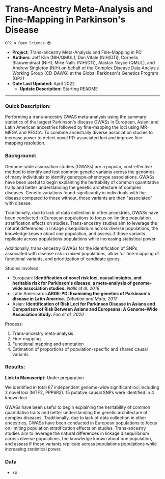 # Trans-Ancestry Meta-Analysis and Fine-Mapping in Parkinson's Disease 

`GP2 ❤️ Open Science 😍`

 - **Project:** Trans-ancestry Meta-Analysis and Fine-Mapping in PD
 - **Authors:** Jeff Kim (NIH/QMUL), Dan Vitale (NIH/DTi), Cornelis Blauwendraat (NIH), Mike Nalls (NIH/DTi), Alastair Noyce (QMUL), and Andrew Singleton (NIH) on behalf of the Complex Disease Data Analysis Working Group (CD-DAWG) at the Global Parkinson's Genetics Program (GP2)
 - **Date Last Updated:** April 2022 
    - **Update Description:** Starting README

---
### Quick Description: 
Performing a trans-ancestry GWAS meta-analysis using the summary statistics of the largest Parkinson's disease GWASs in European, Asian, and Latin American ancestries followed by fine-mapping the loci using MR-MEGA and PESCA. To combine ancestrally diverse association studies to increase power to detect novel PD-associated loci and improve fine-mapping resolution.

### Background:
Genome-wide association studies (GWASs) are a popular, cost-effective method to identify and test common genetic variants across the genomes of many individuals to identify genotype-phenotype associations. GWASs have been useful to begin explaining the heritability of common quantitative traits and better understanding the genetic architecture of complex diseases. Genetic variations found significantly in individuals with the disease compared to those without, those variants are then "associated" with disease.

Traditionally, due to lack of data collection in other ancestries, GWASs have been conducted in European populations to focus on limiting population stratification effects on studies. Trans-ancestry studies aim to leverage the natural differences in linkage disequilibrium across diverse populations, the knowledge known about one population, and assess if those variants replicate across populations populations while increasing statistical power. 

Additionally, trans-ancestry GWASs for the identification of SNPs associated with disease risk in mixed populations, allow for fine-mapping of functional variants, and prioritization of candidate genes.
 
Studies involved:
- European: **Identification of novel risk loci, causal insights, and heritable risk for Parkinson's disease: a meta-analysis of genome-wide association studies.** *Nalls et al. 2019*
- Latin American: **LARGE‐PD: Examining the genetics of Parkinson's disease in Latin America.** *Zabetian and Mata; 2017*
- Asian: **Identification of Risk Loci for Parkinson Disease in Asians and Comparison of Risk Between Asians and Europeans: A Genome-Wide Association Study.** *Foo et al. 2020*

Process:
1. Trans-ancestry meta-analysis
2. Fine-mapping 
3. Functional mapping and annotation
4. Estimation of proportions of population-specific and shared causal variants



### Results:
**Link to Manuscript:** Under preparation

We identified in total 67 independent genome-wide significant loci including 2 novel loci (MTF2, PPP6R2). 15 putative causal SNPs were identified in 4 known loci


GWASs have been useful to begin explaining the heritability of common quantitative traits and better understanding the genetic architecture of complex diseases. Traditionally, due to lack of data collection in other ancestries, GWASs have been conducted in European populations to focus on limiting population stratification effects on studies. Trans-ancestry studies aim to leverage the natural differences in linkage disequilibrium across diverse populations, the knowledge known about one population, and assess if those variants replicate across populations populations while increasing statistical power.


### Data 
- xx
